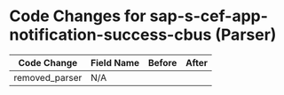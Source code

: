 # Code Changes for sap-s-cef-app-notification-success-cbus (Parser)

| Code Change | Field Name | Before | After |
|-------------|------------|--------|-------|
| removed_parser | N/A |  |  |